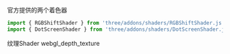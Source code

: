 官方提供的两个着色器
```js
import { RGBShiftShader } from 'three/addons/shaders/RGBShiftShader.js';
import { DotScreenShader } from 'three/addons/shaders/DotScreenShader.js';

```

纹理Shader  webgl_depth_texture